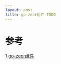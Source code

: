 ```yaml
---
layout: post
title: go-zeor组件 TODO
---
```


# 参考

1.[go-zeor组件](https://go-zero.dev/cn/component-center.html)
